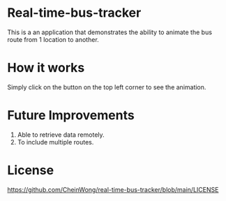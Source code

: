 # Real-time-bus-tracker
This is a an application that demonstrates the ability to animate the bus route from 1 location to another.

# How it works
Simply click on the button on the top left corner to see the animation.

# Future Improvements
1. Able to retrieve data remotely.
2. To include multiple routes.

# License
https://github.com/CheinWong/real-time-bus-tracker/blob/main/LICENSE
